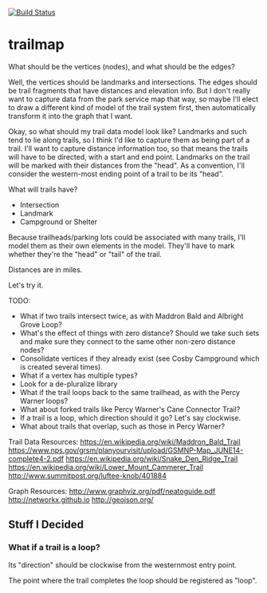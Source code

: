 [![Build Status](https://travis-ci.org/adamnagel/trailmap.svg?branch=master)](https://travis-ci.org/adamnagel/trailmap)
# trailmap

What should be the vertices (nodes), and what should be the edges?

Well, the vertices should be landmarks and intersections. The edges should be trail fragments that have distances and elevation info. But I don't really want to capture data from the park service map that way, so maybe I'll elect to draw a different kind of model of the trail system first, then automatically transform it into the graph that I want.

Okay, so what should my trail data model look like? Landmarks and such tend to lie along trails, so I think I'd like to capture them as being part of a trail. I'll want to capture distance information too, so that means the trails will have to be directed, with a start and end point. Landmarks on the trail will be marked with their distances from the "head". As a convention, I'll consider the western-most ending point of a trail to be its "head".

What will trails have?
- Intersection
- Landmark
- Campground or Shelter

Because trailheads/parking lots could be associated with many trails, I'll model them as their own elements in the model. They'll have to mark whether they're the "head" or "tail" of the trail. 

Distances are in miles.

Let's try it.

TODO:
- What if two trails intersect twice, as with Maddron Bald and Albright Grove Loop?
- What's the effect of things with zero distance? Should we take such sets and make sure they connect to the same other non-zero distance nodes?
- Consolidate vertices if they already exist (see Cosby Campground which is created several times).
- What if a vertex has multiple types?
- Look for a de-pluralize library
- What if the trail loops back to the same trailhead, as with the Percy Warner loops?
- What about forked trails like Percy Warner's Cane Connector Trail?
- If a trail is a loop, which direction should it go? Let's say clockwise.
- What about trails that overlap, such as those in Percy Warner?

Trail Data Resources:
https://en.wikipedia.org/wiki/Maddron_Bald_Trail
https://www.nps.gov/grsm/planyourvisit/upload/GSMNP-Map_JUNE14-complete4-2.pdf
https://en.wikipedia.org/wiki/Snake_Den_Ridge_Trail
https://en.wikipedia.org/wiki/Lower_Mount_Cammerer_Trail
http://www.summitpost.org/luftee-knob/401884

Graph Resources:
http://www.graphviz.org/pdf/neatoguide.pdf
http://networkx.github.io
http://geojson.org/

## Stuff I Decided

### What if a trail is a loop?
Its "direction" should be clockwise from the westernmost entry point.

The point where the trail completes the loop should be registered as "loop".
